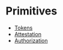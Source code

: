 # Primitives

- [Tokens](./primitives/tokens.md#tokens)
- [Attestation](./primitives/attestation.md#attestation)
- [Authorization](./primitives/authorization.md#authorization)

